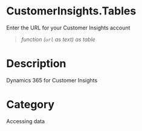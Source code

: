 ﻿# CustomerInsights.Tables
Enter the URL for your Customer Insights account
> _function (<code>url</code> as text) as table_
# Description 
Dynamics 365 for Customer Insights
# Category 
Accessing data
